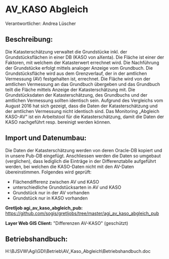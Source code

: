 # AV_KASO Abgleich
Verantwortlicher: Andrea Lüscher

## Beschreibung:
Die Katasterschätzung verwaltet die Grundstücke inkl. der Grundstücksflächen in einer DB (KASO von aXenta). Die Fläche ist einer der Faktoren, mit welchem der Katasterwert errechnet wird. Die Nachführung der Grundstücke erfolgt mittels analoger Anzeige vom Grundbuch.
Die Grundstücksfläche wird aus dem Grenzverlauf, der in der amtlichen Vermessung (AV) festgehalten ist, errechnet. Die Fläche wird von der amtlichen Vermessung an das Grundbuch übergeben und das Grundbuch teilt die Fläche mittels Anzeige der Katasterschätzung mit.
Die Grundstücksdaten der Katasterschätzung, des Grundbuchs und der amtlichen Vermessung sollten identisch sein. Aufgrund des Vergleichs vom August 2016 hat sich gezeigt, dass die Daten der Katasterschätzung und der amtlichen Vermessung nicht identisch sind.
Das Monitoring „Abgleich KASO-AV“ ist ein Arbeitstool für die Katasterschätzung, damit die Daten der KASO nachgeführt resp. bereinigt werden können.

## Import und Datenumbau:
Die Daten der Katasterschätzung werden von deren Oracle-DB kopiert und in unsere Pub-DB eingefügt. Anschliessen werden die Daten so umgebaut (verglichen), dass lediglich die Einträge in der Differenztablle aufgeführt werden, bei welchen die KASO-Daten nicht mit den AV-Daten übereinstimmen. Folgendes wird geprüft:

* Flächendifferenz zwischen AV und KASO
* unterschiedliche Grundstücksarten in AV und KASO
* Grundstück nur in der AV vorhanden
* Grundstück nur in KASO vorhanden

**Gretljob agi_av_kaso_abgleich_pub:** https://github.com/sogis/gretljobs/tree/master/agi_av_kaso_abgleich_pub

**Layer Web GIS Client:** "Differenzen AV-KASO" (geschützt)


## Betriebshandbuch:
H:\BJSVW\Agi\GDI\Betrieb\AV_Kaso_Abgleich\Betriebshandbuch.doc
